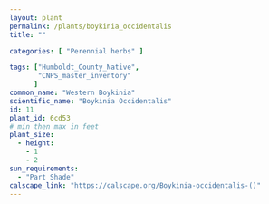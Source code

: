 ```yaml
---
layout: plant                                                              
permalink: /plants/boykinia_occidentalis
title: ""

categories: [ "Perennial herbs" ]

tags: ["Humboldt_County_Native",
       "CNPS_master_inventory"
      ]
common_name: "Western Boykinia"
scientific_name: "Boykinia Occidentalis"
id: 11
plant_id: 6cd53
# min then max in feet
plant_size:
  - height: 
    - 1
    - 2
sun_requirements:
  - "Part Shade"
calscape_link: "https://calscape.org/Boykinia-occidentalis-()"
---
```


